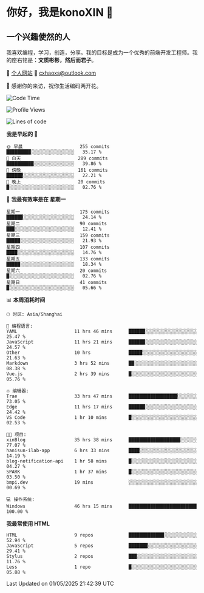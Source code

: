 <!--
**konoXIN/konoXIN** is a ✨ _special_ ✨ repository because its `README.md` (this file) appears on your GitHub profile.

Here are some ideas to get you started:

- 🔭 I’m currently working on ...
- 🌱 I’m currently learning ...
- 👯 I’m looking to collaborate on ...
- 🤔 I’m looking for help with ...
- 💬 Ask me about ...
- 📫 How to reach me: ...
- 😄 Pronouns: ...
- ⚡ Fun fact: ...
-->
# 你好，我是konoXIN 👋
## 一个兴趣使然的人

我喜欢编程，学习，创造，分享。我的目标是成为一个优秀的前端开发工程师。我的座右铭是：**文质彬彬，然后而君子**。

📄 [个人网站](https://www.konoxin.top/)  📮 cxhaoxs@outlook.com
    
👋 感谢你的来访，祝你生活编码两开花。
 <!--START_SECTION:waka-->
![Code Time](http://img.shields.io/badge/Code%20Time-2%2C117%20hrs%207%20mins-blue)

![Profile Views](http://img.shields.io/badge/%E4%B8%AA%E4%BA%BA%E8%B5%84%E6%96%99%E8%A7%82%E7%9C%8B%E6%AC%A1%E6%95%B0-75-blue)

![Lines of code](https://img.shields.io/badge/%E4%BB%8E%E3%80%8CHello%20World%E3%80%8D%E8%B5%B7%E6%88%91%E5%B7%B2%E7%BB%8F%E5%86%99%E4%BA%86-297.0%20thousand%20%E8%A1%8C%E4%BB%A3%E7%A0%81-blue)

**我是早起的 🐤** 

```text
🌞 早晨                     255 commits         █████████░░░░░░░░░░░░░░░░   35.17 % 
🌆 白天                     289 commits         ██████████░░░░░░░░░░░░░░░   39.86 % 
🌃 傍晚                     161 commits         ██████░░░░░░░░░░░░░░░░░░░   22.21 % 
🌙 晚上                     20 commits          █░░░░░░░░░░░░░░░░░░░░░░░░   02.76 % 
```
📅 **我最有效率是在 星期一** 

```text
星期一                      175 commits         ██████░░░░░░░░░░░░░░░░░░░   24.14 % 
星期二                      90 commits          ███░░░░░░░░░░░░░░░░░░░░░░   12.41 % 
星期三                      159 commits         █████░░░░░░░░░░░░░░░░░░░░   21.93 % 
星期四                      107 commits         ████░░░░░░░░░░░░░░░░░░░░░   14.76 % 
星期五                      133 commits         █████░░░░░░░░░░░░░░░░░░░░   18.34 % 
星期六                      20 commits          █░░░░░░░░░░░░░░░░░░░░░░░░   02.76 % 
星期日                      41 commits          █░░░░░░░░░░░░░░░░░░░░░░░░   05.66 % 
```


📊 **本周消耗时间** 

```text
🕑︎ 时区: Asia/Shanghai

💬 编程语言: 
YAML                     11 hrs 46 mins      ██████░░░░░░░░░░░░░░░░░░░   25.47 % 
JavaScript               11 hrs 21 mins      ██████░░░░░░░░░░░░░░░░░░░   24.57 % 
Other                    10 hrs              █████░░░░░░░░░░░░░░░░░░░░   21.63 % 
Markdown                 3 hrs 52 mins       ██░░░░░░░░░░░░░░░░░░░░░░░   08.38 % 
Vue.js                   2 hrs 39 mins       █░░░░░░░░░░░░░░░░░░░░░░░░   05.76 % 

🔥 编辑器: 
Trae                     33 hrs 47 mins      ██████████████████░░░░░░░   73.05 % 
Edge                     11 hrs 17 mins      ██████░░░░░░░░░░░░░░░░░░░   24.42 % 
VS Code                  1 hr 10 mins        █░░░░░░░░░░░░░░░░░░░░░░░░   02.53 % 

🐱‍💻 项目: 
xinBlog                  35 hrs 38 mins      ███████████████████░░░░░░   77.07 % 
hanisun-ilab-app         6 hrs 33 mins       ████░░░░░░░░░░░░░░░░░░░░░   14.19 % 
blog-notification-api    1 hr 58 mins        █░░░░░░░░░░░░░░░░░░░░░░░░   04.27 % 
SPARK                    1 hr 37 mins        █░░░░░░░░░░░░░░░░░░░░░░░░   03.50 % 
bmpi.dev                 19 mins             ░░░░░░░░░░░░░░░░░░░░░░░░░   00.69 % 

💻 操作系统: 
Windows                  46 hrs 15 mins      █████████████████████████   100.00 % 
```

**我最常使用 HTML** 

```text
HTML                     9 repos             █████████████░░░░░░░░░░░░   52.94 % 
JavaScript               5 repos             ███████░░░░░░░░░░░░░░░░░░   29.41 % 
Stylus                   2 repos             ███░░░░░░░░░░░░░░░░░░░░░░   11.76 % 
Less                     1 repo              █░░░░░░░░░░░░░░░░░░░░░░░░   05.88 % 
```




 Last Updated on 01/05/2025 21:42:39 UTC
<!--END_SECTION:waka-->
